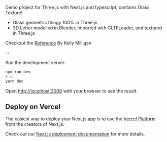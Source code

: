 Demo project for Three.js with Next.js and typescript, contains Glass Texture!
- Glass geometric thingy 100% in Three.js
- 3D Letter modelled in Blender, imported with GLTFLoader, and textured in Three.js

Checkout the [Reference](https://tympanus.net/codrops/2021/10/27/creating-the-effect-of-transparent-glass-and-plastic-in-three-js/) By Kelly Milligan 

--

Run the development server:

```bash
npm run dev
# or
yarn dev
```

Open [http://localhost:3000](http://localhost:3000) with your browser to see the result.


## Deploy on Vercel

The easiest way to deploy your Next.js app is to use the [Vercel Platform](https://vercel.com/new?utm_medium=default-template&filter=next.js&utm_source=create-next-app&utm_campaign=create-next-app-readme) from the creators of Next.js.

Check out our [Next.js deployment documentation](https://nextjs.org/docs/deployment) for more details.

